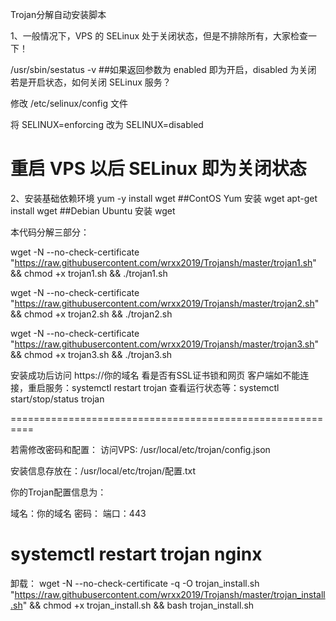 Trojan分解自动安装脚本

1、一般情况下，VPS 的 SELinux 处于关闭状态，但是不排除所有，大家检查一下！

/usr/sbin/sestatus -v      ##如果返回参数为 enabled 即为开启，disabled 为关闭
若是开启状态，如何关闭 SELinux 服务？

修改 /etc/selinux/config 文件

将 SELINUX=enforcing 改为 SELINUX=disabled

重启 VPS 以后 SELinux 即为关闭状态
==========================================================

2、安装基础依赖环境
yum -y install wget    ##ContOS Yum 安装 wget
apt-get install wget   ##Debian Ubuntu 安装 wget


本代码分解三部分：


wget -N --no-check-certificate "https://raw.githubusercontent.com/wrxx2019/Trojansh/master/trojan1.sh" && chmod +x trojan1.sh && ./trojan1.sh

wget -N --no-check-certificate "https://raw.githubusercontent.com/wrxx2019/Trojansh/master/trojan2.sh" && chmod +x trojan2.sh && ./trojan2.sh

wget -N --no-check-certificate "https://raw.githubusercontent.com/wrxx2019/Trojansh/master/trojan3.sh" && chmod +x trojan3.sh && ./trojan3.sh

安装成功后访问 https://你的域名 看是否有SSL证书锁和网页
客户端如不能连接，重启服务：systemctl restart trojan
查看运行状态等：systemctl start/stop/status trojan


==========================================================

若需修改密码和配置：
访问VPS: /usr/local/etc/trojan/config.json



安装信息存放在：/usr/local/etc/trojan/配置.txt

你的Trojan配置信息为：

域名：你的域名
密码：
端口：443

systemctl restart trojan nginx
==========================================================

卸载：
wget -N --no-check-certificate -q -O trojan_install.sh "https://raw.githubusercontent.com/wrxx2019/Trojansh/master/trojan_install.sh" && chmod +x trojan_install.sh && bash trojan_install.sh
